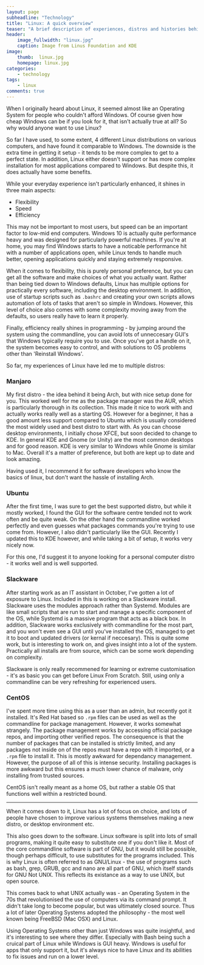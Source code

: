 ```yaml
---
layout: page
subheadline: "Technology"
title: "Linux: A quick overview"
teaser: "A brief description of experiences, distros and histories behind the Linux we love today"
header:
    image_fullwidth: "linux.jpg"
    caption: Image from Linus Foundation and KDE
image:
    thumb:  linux.jpg
    homepage: linux.jpg
categories:
    - technology
tags:
    - linux
comments: true
---
```


When I originally heard about Linux, it seemed almost like an Operating System for people who couldn't afford Windows. Of course given how cheap Windows can be if you look for it, that isn't actually true at all? So why would anyone want to use Linux?

<!--more-->

So far I have used, to some extent, 4 different Linux distributions on various computers, and have found it comparable to Windows. The downside is the extra time in getting it setup - it tends to be more complex to get to a perfect state. In addition, Linux either doesn't support or has more complex installation for most applications compared to Windows. But despite this, it does actually have some benefits.

While your everyday experience isn't particularly enhanced, it shines in three main aspects:
 - Flexibility
 - Speed
 - Efficiency

This may not be important to most users, but speed can be an important factor to low-mid end computers. Windows 10 is actually quite performance heavy and was designed for particularly powerful machines. If you're at home, you may find Windows starts to have a noticable performance hit with a number of applications open, while Linux tends to handle much better, opening applications quickly and staying extremely responsive.

When it comes to flexibility, this is purely personal preference, but you can get all the software and make choices of what you actually want. Rather than being tied down to Windows defaults, Linux has multiple options for practically every software, including the desktop environment. In addition, use of startup scripts such as `.bashrc` and creating your own scripts allows automation of lots of tasks that aren't so simple in Windows. However, this level of choice also comes with some complexity moving away from the defaults, so users really have to learn it properly.

Finally, efficiency really shines in programming - by jumping around the system using the commandline, you can avoid lots of unneccesary GUI's that Windows typically require you to use. Once you've got a handle on it, the system becomes easy to control, and with solutions to OS problems other than 'Reinstall Windows'.

So far, my experiences of Linux have led me to multiple distros:
### Manjaro
My first distro - the idea behind it being Arch, but with nice setup done for you. This worked well for me as the package manager was the AUR, which is particularly thorough in its collection. This made it nice to work with and actually works really well as a starting OS. However for a beginner, it has a good amount less support compared to Ubuntu which is usually considered the most widely used and best distro to start with. As you can choose desktop environments, I initially chose XFCE, but soon decided to change to KDE. In general KDE and Gnome (or Unity) are the most common desktops and for good reason. KDE is very similar to Windows while Gnome is similar to Mac. Overall it's a matter of preference, but both are kept up to date and look amazing.

Having used it, I recommend it for software developers who know the basics of linux, but don't want the hassle of installing Arch.

### Ubuntu
After the first time, I was sure to get the best supported distro, but while it mostly worked, I found the GUI for the software centre tended not to work often and be quite weak. On the other hand the commandline worked perfectly and even guesses what packages commands you're trying to use come from. However, I also didn't particularly like the GUI. Recently I updated this to KDE however, and while taking a bit of setup, it works very nicely now.

For this one, I'd suggest it to anyone looking for a personal computer distro - it works well and is well supported.

### Slackware
After starting work as an IT assistant in October, I've gotten a lot of exposure to Linux. Included in this is working on a Slackware install. Slackware uses the modules approach rather than Systemd. Modules are like small scripts that are run to start and manage a specific component of the OS, while Systemd is a massive program that acts as a black box. In addition, Slackware works exclusively with commandline for the most part, and you won't even see a GUI until you've installed the OS, managed to get it to boot and updated drivers (or kernal if neccesary). This is quite some work, but is interesting to work on, and gives insight into a lot of the system. Practically all installs are from source, which can be some work depending on complexity.

Slackware is only really recommened for learning or extreme customisation - it's as basic you can get before Linux From Scratch. Still, using only a commandline can be very refreshing for experienced users.

### CentOS
I've spent more time using this as a user than an admin, but recently got it installed. It's Red Hat based so `.rpm` files can be used as well as the commandline for package management. However, it works somewhat strangely. The package management works by accessing official package repos, and importing other verified repos. The consequence is that the number of packages that can be installed is strictly limited, and any packages not inside on of the repos must have a repo with it imported, or a `.rpm` file to install it. This is mostly awkward for dependancy management. However, the purpose of all of this is intense security. Installing packages is more awkward but this ensures a much lower chance of malware, only installing from trusted sources.

CentOS isn't really meant as a home OS, but rather a stable OS that functions well within a restricted bound.

___

When it comes down to it, Linux has a lot of focus on choice, and lots of people have chosen to improve various systems themselves making a new distro, or desktop environment etc.

This also goes down to the software. Linux software is split into lots of small programs, making it quite easy to substitute one if you don't like it. Most of the core commandline software is part of GNU, but it would still be possible, though perhaps difficult, to use substitutes for the programs included. This is why Linux is often referred to as GNU/Linux - the use of programs such as bash, grep, GRUB, gcc and nano are all part of GNU, which itself stands for GNU Not UNIX. This reflects its existance as a way to use UNIX, but open source.

This comes back to what UNIX actually was - an Operating System in the 70s that revolutionised the use of computers via its command prompt. It didn't take long to become popular, but was ultimately closed source. Thus a lot of later Operating Systems adopted the philosophy - the most well known being FreeBSD (Mac OSX) and Linux.

Using Operating Systems other than just Windows was quite insightful, and it's interesting to see where they differ. Especially with Bash being such a cruical part of Linux while Windows is GUI heavy. Windows is useful for apps that only support it, but it's always nice to have Linux and its abilities to fix issues and run on a lower level.